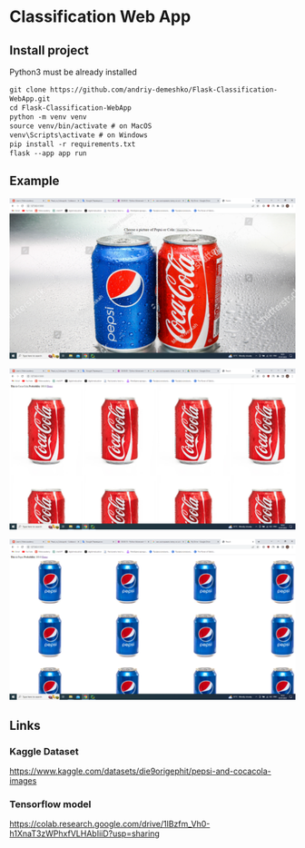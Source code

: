 # Classification Web App

## Install project

Python3 must be already installed

```shell
git clone https://github.com/andriy-demeshko/Flask-Classification-WebApp.git
cd Flask-Classification-WebApp
python -m venv venv
source venv/bin/activate # on MacOS
venv\Scripts\activate # on Windows
pip install -r requirements.txt
flask --app app run
```


## Example

![Website Interface](static/screenshots/homepage.png)

![Website Interface](static/screenshots/coca-cola.png)

![Website Interface](static/screenshots/pepsi.png)


## Links


### Kaggle Dataset
https://www.kaggle.com/datasets/die9origephit/pepsi-and-cocacola-images

### Tensorflow model
https://colab.research.google.com/drive/1lBzfm_Vh0-h1XnaT3zWPhxfVLHAbIiiD?usp=sharing
